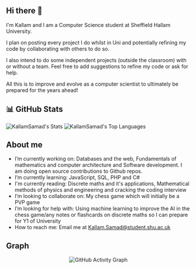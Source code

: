 ## Hi there 👋
I'm Kallam and I am a Computer Science student at Sheffield Hallam University. 

I plan on posting every project I do whilst in Uni and potentially refining my code by collaborating with others to do so. 

I also intend to do some independent projects (outside the classroom) with or without a team. Feel free to add suggestions to refine my code or ask for help.

All this is to improve and evolve as a computer scientist to ultimately be prepared for the years ahead!

## 📊 GitHub Stats

![KallamSamad's Stats](https://github-readme-stats.vercel.app/api?username=KallamSamad&theme=highcontrast&show_icons=true&hide_border=false&count_private=true)
![KallamSamad's Top Languages](https://github-readme-stats.vercel.app/api/top-langs/?username=KallamSamad&theme=highcontrast&show_icons=true&hide_border=false&layout=compact)

## About me

-  I’m currently working on: Databases and the web, Fundamentals of mathematics and computer architecture and Software development. I am doing open source contributions to Github repos.
-  I’m currently learning: JavaScript, SQL, PHP and C#
-  I'm currently reading: Discrete maths and it's applications, Mathematical methods of physics and engineering and cracking the coding interview
-  I’m looking to collaborate on: My chess game which will initially be a PVP game
-  I’m looking for help with: Using machine learning to improve the AI in the chess game/any notes or flashcards on discrete maths so I can prepare for Y1 of University
-  How to reach me: Email me at Kallam.Samad@student.shu.ac.uk

## Graph
<p align="center">
  <img src="https://github-readme-activity-graph.vercel.app/graph?username=KallamSamad&theme=github-compact" alt="GitHub Activity Graph" />
</p>
